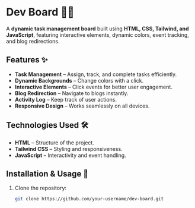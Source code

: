 # Dev Board 📝🚀  

A **dynamic task management board** built using **HTML, CSS, Tailwind, and JavaScript**, featuring interactive elements, dynamic colors, event tracking, and blog redirections.  

## Features ✨  

- **Task Management** – Assign, track, and complete tasks efficiently.  
- **Dynamic Backgrounds** – Change colors with a click.  
- **Interactive Elements** – Click events for better user engagement.  
- **Blog Redirection** – Navigate to blogs instantly.  
- **Activity Log** – Keep track of user actions.  
- **Responsive Design** – Works seamlessly on all devices.  

## Technologies Used 🛠  

- **HTML** – Structure of the project.  
- **Tailwind CSS** – Styling and responsiveness.  
- **JavaScript** – Interactivity and event handling.  

## Installation & Usage 🚀  

1. Clone the repository:  
   ```sh
   git clone https://github.com/your-username/dev-board.git
